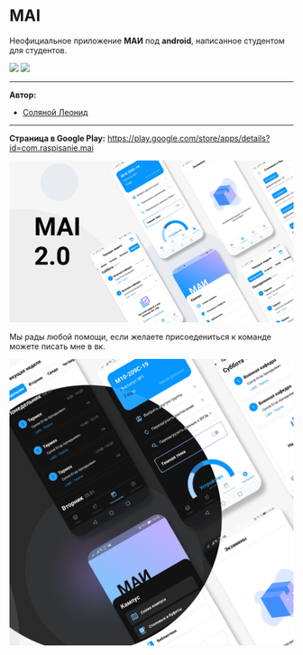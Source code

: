 # MAI
Неофициальное приложение **МАИ** под **android**, написанное студентом для студентов.

![](https://img.shields.io/github/stars/SuperSLD/MAI.svg) ![](https://img.shields.io/github/release/SuperSLD/MAI.svg)

---

**Автор:**
+ [Соляной Леонид](https://vk.com/kotlin_top)

---

**Страница в Google Play:** https://play.google.com/store/apps/details?id=com.raspisanie.mai

![](https://github.com/SuperSLD/MAI/blob/master/images/Start.png?raw=true)

Мы рады любой помощи, если желаете присоедениться к команде можете писать мне в вк.

![](https://github.com/SuperSLD/MAI/blob/master/images/DarkThemePromoSmal.png?raw=true)
